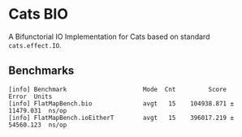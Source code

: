 # Cats BIO

A Bifunctorial IO Implementation for Cats based on standard `cats.effect.IO`.


## Benchmarks

```
[info] Benchmark                     Mode  Cnt         Score        Error  Units
[info] FlatMapBench.bio              avgt   15    104938.871 ±  11479.031  ns/op
[info] FlatMapBench.ioEitherT        avgt   15    396017.219 ±  54560.123  ns/op
```
